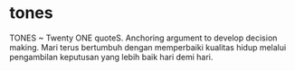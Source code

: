 # tones
TONES ~
Twenty ONE quoteS. Anchoring argument to develop decision making. 
Mari terus bertumbuh dengan memperbaiki kualitas hidup melalui pengambilan keputusan yang lebih baik hari demi hari.
